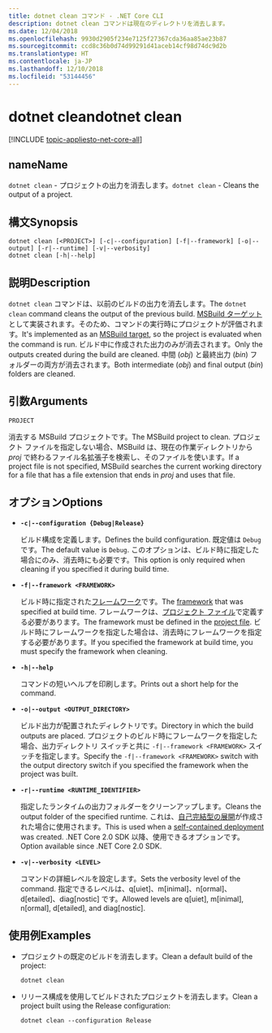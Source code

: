 ```yaml
---
title: dotnet clean コマンド - .NET Core CLI
description: dotnet clean コマンドは現在のディレクトリを消去します。
ms.date: 12/04/2018
ms.openlocfilehash: 9930d2905f234e7125f27367cda36aa85ae23b87
ms.sourcegitcommit: ccd8c36b0d74d99291d41aceb14cf98d74dc9d2b
ms.translationtype: HT
ms.contentlocale: ja-JP
ms.lasthandoff: 12/10/2018
ms.locfileid: "53144456"
---
```

# <a name="dotnet-clean"></a><span data-ttu-id="9c151-103">dotnet clean</span><span class="sxs-lookup"><span data-stu-id="9c151-103">dotnet clean</span></span>

[!INCLUDE [topic-appliesto-net-core-all](../../../includes/topic-appliesto-net-core-all.md)]

## <a name="name"></a><span data-ttu-id="9c151-104">name</span><span class="sxs-lookup"><span data-stu-id="9c151-104">Name</span></span>

<span data-ttu-id="9c151-105">`dotnet clean` - プロジェクトの出力を消去します。</span><span class="sxs-lookup"><span data-stu-id="9c151-105">`dotnet clean` - Cleans the output of a project.</span></span>

## <a name="synopsis"></a><span data-ttu-id="9c151-106">構文</span><span class="sxs-lookup"><span data-stu-id="9c151-106">Synopsis</span></span>

```
dotnet clean [<PROJECT>] [-c|--configuration] [-f|--framework] [-o|--output] [-r|--runtime] [-v|--verbosity]
dotnet clean [-h|--help]
```

## <a name="description"></a><span data-ttu-id="9c151-107">説明</span><span class="sxs-lookup"><span data-stu-id="9c151-107">Description</span></span>

<span data-ttu-id="9c151-108">`dotnet clean` コマンドは、以前のビルドの出力を消去します。</span><span class="sxs-lookup"><span data-stu-id="9c151-108">The `dotnet clean` command cleans the output of the previous build.</span></span> <span data-ttu-id="9c151-109">[MSBuild ターゲット](/visualstudio/msbuild/msbuild-targets)として実装されます。そのため、コマンドの実行時にプロジェクトが評価されます。</span><span class="sxs-lookup"><span data-stu-id="9c151-109">It's implemented as an [MSBuild target](/visualstudio/msbuild/msbuild-targets), so the project is evaluated when the command is run.</span></span> <span data-ttu-id="9c151-110">ビルド中に作成された出力のみが消去されます。</span><span class="sxs-lookup"><span data-stu-id="9c151-110">Only the outputs created during the build are cleaned.</span></span> <span data-ttu-id="9c151-111">中間 (*obj*) と最終出力 (*bin*) フォルダーの両方が消去されます。</span><span class="sxs-lookup"><span data-stu-id="9c151-111">Both intermediate (*obj*) and final output (*bin*) folders are cleaned.</span></span>

## <a name="arguments"></a><span data-ttu-id="9c151-112">引数</span><span class="sxs-lookup"><span data-stu-id="9c151-112">Arguments</span></span>

`PROJECT`

<span data-ttu-id="9c151-113">消去する MSBuild プロジェクトです。</span><span class="sxs-lookup"><span data-stu-id="9c151-113">The MSBuild project to clean.</span></span> <span data-ttu-id="9c151-114">プロジェクト ファイルを指定しない場合、MSBuild は、現在の作業ディレクトリから *proj* で終わるファイル名拡張子を検索し、そのファイルを使います。</span><span class="sxs-lookup"><span data-stu-id="9c151-114">If a project file is not specified, MSBuild searches the current working directory for a file that has a file extension that ends in *proj* and uses that file.</span></span>

## <a name="options"></a><span data-ttu-id="9c151-115">オプション</span><span class="sxs-lookup"><span data-stu-id="9c151-115">Options</span></span>

* **`-c|--configuration {Debug|Release}`**

  <span data-ttu-id="9c151-116">ビルド構成を定義します。</span><span class="sxs-lookup"><span data-stu-id="9c151-116">Defines the build configuration.</span></span> <span data-ttu-id="9c151-117">既定値は `Debug` です。</span><span class="sxs-lookup"><span data-stu-id="9c151-117">The default value is `Debug`.</span></span> <span data-ttu-id="9c151-118">このオプションは、ビルド時に指定した場合にのみ、消去時にも必要です。</span><span class="sxs-lookup"><span data-stu-id="9c151-118">This option is only required when cleaning if you specified it during build time.</span></span>

* **`-f|--framework <FRAMEWORK>`**

  <span data-ttu-id="9c151-119">ビルド時に指定された[フレームワーク](../../standard/frameworks.md)です。</span><span class="sxs-lookup"><span data-stu-id="9c151-119">The [framework](../../standard/frameworks.md) that was specified at build time.</span></span> <span data-ttu-id="9c151-120">フレームワークは、[プロジェクト ファイル](csproj.md)で定義する必要があります。</span><span class="sxs-lookup"><span data-stu-id="9c151-120">The framework must be defined in the [project file](csproj.md).</span></span> <span data-ttu-id="9c151-121">ビルド時にフレームワークを指定した場合は、消去時にフレームワークを指定する必要があります。</span><span class="sxs-lookup"><span data-stu-id="9c151-121">If you specified the framework at build time, you must specify the framework when cleaning.</span></span>

* **`-h|--help`**

  <span data-ttu-id="9c151-122">コマンドの短いヘルプを印刷します。</span><span class="sxs-lookup"><span data-stu-id="9c151-122">Prints out a short help for the command.</span></span>

* **`-o|--output <OUTPUT_DIRECTORY>`**

  <span data-ttu-id="9c151-123">ビルド出力が配置されたディレクトリです。</span><span class="sxs-lookup"><span data-stu-id="9c151-123">Directory in which the build outputs are placed.</span></span> <span data-ttu-id="9c151-124">プロジェクトのビルド時にフレームワークを指定した場合、出力ディレクトリ スイッチと共に `-f|--framework <FRAMEWORK>` スイッチを指定します。</span><span class="sxs-lookup"><span data-stu-id="9c151-124">Specify the `-f|--framework <FRAMEWORK>` switch with the output directory switch if you specified the framework when the project was built.</span></span>

* **`-r|--runtime <RUNTIME_IDENTIFIER>`**

  <span data-ttu-id="9c151-125">指定したランタイムの出力フォルダーをクリーンアップします。</span><span class="sxs-lookup"><span data-stu-id="9c151-125">Cleans the output folder of the specified runtime.</span></span> <span data-ttu-id="9c151-126">これは、[自己完結型の展開](../deploying/index.md#self-contained-deployments-scd)が作成された場合に使用されます。</span><span class="sxs-lookup"><span data-stu-id="9c151-126">This is used when a [self-contained deployment](../deploying/index.md#self-contained-deployments-scd) was created.</span></span> <span data-ttu-id="9c151-127">.NET Core 2.0 SDK 以降、使用できるオプションです。</span><span class="sxs-lookup"><span data-stu-id="9c151-127">Option available since .NET Core 2.0 SDK.</span></span>

* **`-v|--verbosity <LEVEL>`**

  <span data-ttu-id="9c151-128">コマンドの詳細レベルを設定します。</span><span class="sxs-lookup"><span data-stu-id="9c151-128">Sets the verbosity level of the command.</span></span> <span data-ttu-id="9c151-129">指定できるレベルは、q[uiet]、m[inimal]、n[ormal]、d[etailed]、diag[nostic] です。</span><span class="sxs-lookup"><span data-stu-id="9c151-129">Allowed levels are q[uiet], m[inimal], n[ormal], d[etailed], and diag[nostic].</span></span>

## <a name="examples"></a><span data-ttu-id="9c151-130">使用例</span><span class="sxs-lookup"><span data-stu-id="9c151-130">Examples</span></span>

* <span data-ttu-id="9c151-131">プロジェクトの既定のビルドを消去します。</span><span class="sxs-lookup"><span data-stu-id="9c151-131">Clean a default build of the project:</span></span>

  ```console
  dotnet clean
  ```

* <span data-ttu-id="9c151-132">リリース構成を使用してビルドされたプロジェクトを消去します。</span><span class="sxs-lookup"><span data-stu-id="9c151-132">Clean a project built using the Release configuration:</span></span>

  ```console
  dotnet clean --configuration Release
  ```